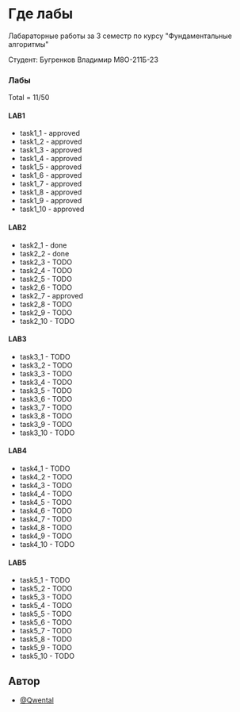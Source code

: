 
# Где лабы

Лабараторные работы за 3 семестр по курсу "Фундаментальные алгоритмы"

Студент: Бугренков Владимир М8О-211Б-23

### Лабы


Total = 11/50
#### LAB1
+ task1_1 - approved
+ task1_2 - approved
+ task1_3 - approved
+ task1_4 - approved
+ task1_5 - approved
+ task1_6 - approved
+ task1_7 - approved
+ task1_8 - approved
+ task1_9 - approved
+ task1_10 - approved
#### LAB2
+ task2_1 - done
+ task2_2 - done
+ task2_3 - TODO
+ task2_4 - TODO
+ task2_5 - TODO
+ task2_6 - TODO
+ task2_7 - approved
+ task2_8 - TODO
+ task2_9 - TODO
+ task2_10 - TODO
#### LAB3

+ task3_1 - TODO
+ task3_2 - TODO
+ task3_3 - TODO
+ task3_4 - TODO
+ task3_5 - TODO
+ task3_6 - TODO
+ task3_7 - TODO
+ task3_8 - TODO
+ task3_9 - TODO
+ task3_10 - TODO
#### LAB4

+ task4_1 - TODO
+ task4_2 - TODO
+ task4_3 - TODO
+ task4_4 - TODO
+ task4_5 - TODO
+ task4_6 - TODO
+ task4_7 - TODO
+ task4_8 - TODO
+ task4_9 - TODO
+ task4_10 - TODO
#### LAB5

+ task5_1 - TODO
+ task5_2 - TODO
+ task5_3 - TODO
+ task5_4 - TODO
+ task5_5 - TODO
+ task5_6 - TODO
+ task5_7 - TODO
+ task5_8 - TODO
+ task5_9 - TODO
+ task5_10 - TODO

## Автор

- [@Qwental](https://github.com/Qwental)